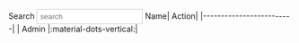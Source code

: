 Search <input placeholder="search"  style="border: 1px solid #ccc; padding: 5px;">
Name| Action|
|-------------------------|
| Admin
|:material-dots-vertical:|
